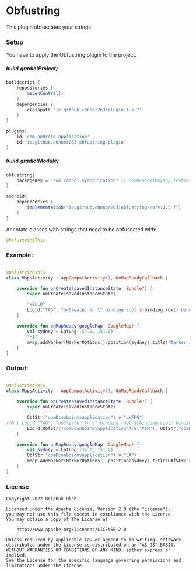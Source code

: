 # Obfustring

This plugin obfuscates your strings

### Setup
You have to apply the Obfustring plugin to the project.

##### build.gradle(Project)
```groovy
buildscript {
    repositories {
        mavenCentral()
    }
    dependencies {
        classpath 'io.github.c0nnor263:plugin:1.5.7'
    }
}

plugins{
    id 'com.android.application'
    id 'io.github.c0nnor263.obfustring-plugin'
}
```

##### build.gradle(Module)
```groovy
obfustring{
    packageKey = "com.conboi.myapplication" // comDconboinmyapplicatio
}

android{
    dependencies {
        implementation("io.github.c0nnor263:obfustring-core:1.5.7")
    }
}
```


Annotate classes with strings that need to be obfuscated with:
```kotlin
@ObfustringThis
```

### Example:

```kotlin

@ObfustringThis
class MapsActivity : AppCompatActivity(), OnMapReadyCallback {

    override fun onCreate(savedInstanceState: Bundle?) {
        super.onCreate(savedInstanceState)

        "HELLO"
        Log.d("TAG", "onCreate: \n \" binding root ${binding.root} binding def $binding def ")
    }

    override fun onMapReady(googleMap: GoogleMap) {
        val sydney = LatLng(-34.0, 151.0)
        "HI"
        mMap.addMarker(MarkerOptions().position(sydney).title("Marker in Sydney 5"))
    }
}
```

### Output:
```kotlin

@ObfustringThis
class MapsActivity : AppCompatActivity(), OnMapReadyCallback {

    override fun onCreate(savedInstanceState: Bundle?) {
        super.onCreate(savedInstanceState)

        ObfStr("comDconboinmyapplication").v("LWFPG")
//@ | Log.d("TAG", "onCreate: \n \" binding root ${binding.root} binding def $binding def ")
        Log.d(ObfStr("comDconboinmyapplication").v("PIM"), ObfStr("comDconboinmyapplication").v("mzWpqnsq: \n \" twpdtyv jmoa ¦${binding.root}¦ tuabube pre ¦$binding¦ pwt "))
    }

    override fun onMapReady(googleMap: GoogleMap) {
        val sydney = LatLng(-34.0, 151.0)
        ObfStr("comDconboinmyapplication").v("LA")
        mMap.addMarker(MarkerOptions().position(sydney).title(ObfStr("comDconboinmyapplication").v("Qmfiqe hz Qmfnpj 5")))
    }
}

```

### License
    Copyright 2022 Boichuk Oleh

    Licensed under the Apache License, Version 2.0 (the "License");
    you may not use this file except in compliance with the License.
    You may obtain a copy of the License at

        http://www.apache.org/licenses/LICENSE-2.0

    Unless required by applicable law or agreed to in writing, software
    distributed under the License is distributed on an "AS IS" BASIS,
    WITHOUT WARRANTIES OR CONDITIONS OF ANY KIND, either express or implied.
    See the License for the specific language governing permissions and
    limitations under the License.
